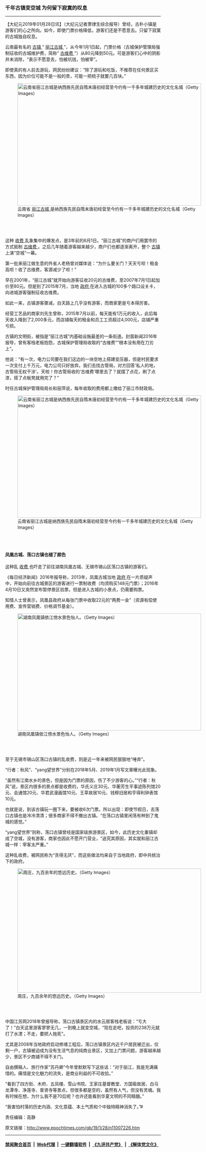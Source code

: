 ### 千年古镇变空城 为何留下寂寞的叹息
------------------------

<p>
 【大纪元2019年01月28日讯】（大纪元记者萧律生综合报导）曾经，古朴小镇是游客们的心之所向。如今，即使门票价格降低，游客们还是不愿意去。只留下寂寞的古城独自叹息。
</p>
<p>
 云南最有名的
 <a href="http://www.epochtimes.com/gb/tag/%E5%8F%A4%E9%95%87.html">
  古镇
 </a>
 “
 <a href="http://www.epochtimes.com/gb/tag/%E4%B8%BD%E6%B1%9F%E5%8F%A4%E5%9F%8E.html">
  丽江古城
 </a>
 ”，从今年1月1日起，门票价格（古城保护管理局强制征收的古城维护费，简称“
 <a href="http://www.epochtimes.com/gb/tag/%E5%8F%A4%E7%BB%B4%E8%B4%B9.html">
  古维费
 </a>
 ”）从80元降到50元。可是游客们心中的阴影并未消除，“表示不愿意去，怕被坑钱，怕被宰”。
</p>
<p>
 即使真的有人前去游玩，网民纷纷建议：“除了游玩和吃饭，不推荐在任何景区买东西，因为价位可能不是一般的贵，可能一把梳子就要几百块。”
</p>
<figure class="wp-caption aligncenter" style="width: 594px">
 <img alt="云南省丽江古城是纳西族先民自隋末唐初经营至今约有一千多年城建历史的文化名城（Getty Images）" class="size-large" height="396" src="http://img.epochtimes.com/i6/609130351071509.jpg" width="594"/>
 <br/><figcaption class="wp-caption-text">
  云南省
  <a href="http://www.epochtimes.com/gb/tag/%E4%B8%BD%E6%B1%9F%E5%8F%A4%E5%9F%8E.html">
   丽江古城
  </a>
  是纳西族先民自隋末唐初经营至今约有一千多年城建历史的文化名城（Getty Images）
 </figcaption><br/>
</figure><br/>
<p>
 这种
 <a href="http://www.epochtimes.com/gb/tag/%E6%94%B6%E8%B4%B9.html">
  收费
 </a>
 乱象集中的爆发点，是3年前的6月1日。“丽江古城”的商户们用罢市的方式抵制
 <a href="http://www.epochtimes.com/gb/tag/%E5%8F%A4%E7%BB%B4%E8%B4%B9.html">
  古维费
 </a>
 。之后几年随着游客越来越少，商户们也都逐渐离开，整个
 <a href="http://www.epochtimes.com/gb/tag/%E5%8F%A4%E9%95%87.html">
  古镇
 </a>
 上演“空城”一幕。
</p>
<p>
 第一批来丽江做生意的外省人老杨曾对媒体说：“为什么要关门？天天亏呗！租金高呗！收了古维费，客源减少了呗！”
</p>
<p>
 早在2001年，“丽江古城”就开始向游客征收20元的古维费，至2007年7月1日起加价至80元。但是到了2015年7月，当地
 <a href="http://www.epochtimes.com/gb/tag/%E6%94%BF%E5%BA%9C.html">
  政府
 </a>
 在进入古城的100多个路口设关卡，向进城游客强制征收古维费。
</p>
<p>
 如此一来，古镇游客骤减，白天路上几乎没有游客，而商家更是亏本得厉害。
</p>
<p>
 经营工艺品的商家刘先生曾称，2015年7月以前，每天能有1万元的收入，此后每天收入降到了2,000多元，而店铺每天的租金和员工工资超过4,000元，店铺严重亏损。
</p>
<p>
 古镇的文明街，被指是“丽江古城”内基础设施最差的一条街道。封面新闻2016年报导，曾有客栈老板抱怨，古城保护管理局收取的“古维费”“根本没有用在刀刃上”。
</p>
<p>
 他说：“有一次，电力公司要在我们这边的一块空地上搭建变压器，但是村民要求一次支付上千万元，电力公司只好放弃。我们去找古管局，对方回答‘私人的地，古管局无权干涉’。天啦！你古管局收的‘古维费’哪里去了？就摆了点花，刷了点漆，搭了点板凳就用完了？”
</p>
<p>
 时任古城保护管理局局长和丽萍说，每年收取的费用都上缴给了丽江市财政局。
</p>
<figure class="wp-caption aligncenter" style="width: 594px">
 <img alt="云南省丽江古城是纳西族先民自隋末唐初经营至今约有一千多年城建历史的文化名城（Getty Images）" class="size-large" height="396" src="http://img.epochtimes.com/i6/609130119541509.jpg" width="594"/>
 <br/><figcaption class="wp-caption-text">
  云南省丽江古城是纳西族先民自隋末唐初经营至今约有一千多年城建历史的文化名城（Getty Images）
 </figcaption><br/>
</figure><br/>
<h4>
 凤凰古城、荡口古镇也褪了颜色
</h4>
<p>
 这种乱
 <a href="http://www.epochtimes.com/gb/tag/%E6%94%B6%E8%B4%B9.html">
  收费
 </a>
 也吓走了前往湖南凤凰古城、无锡市锡山区荡口古镇的游客们。
</p>
<p class="one-p">
 《每日经济新闻》2016年报导称，2013年，凤凰古城当地
 <a href="http://www.epochtimes.com/gb/tag/%E6%94%BF%E5%BA%9C.html">
  政府
 </a>
 在一片质疑声中，开始向前往古城景区的游客进行一票制收费（均须购买148元门票）；2016年4月10日又突然宣布暂停景区验票，但是进入古城的小景点，仍需要购票。
</p>
<p>
 知情人士曾表示，凤凰县政府从每张门票中收取22元的“两费一金”（资源有偿使用费、宣传营销费、价格调节基金）。
</p>
<figure class="wp-caption aligncenter" style="width: 594px">
 <img alt="湖南凤凰镇依江傍水景色怡人。（Getty Images）" class="size-large" height="379" src="http://i.epochtimes.com/assets/uploads/2007/06/706011155161758.jpg" width="594"/>
 <br/><figcaption class="wp-caption-text">
  湖南凤凰镇依江傍水景色怡人。（Getty Images）
 </figcaption><br/>
</figure><br/>
<p>
 至于无锡市锡山区荡口古镇的乱收费，则是近一年来被网民狠狠地“唾弃”。
</p>
<p>
 “行者：秋风”、“yang望世界”分别在2018年5月、2019年1月写文章曝光此现象。
</p>
<p>
 “虽然有江南水乡的景色，但是因为门票的原因，伤了不少游客的心。”“行者：秋风”说，景区内很多的景点都是收费的，华氏义庄30元、华蘅芳生平事迹陈列馆20元、会通馆20元、华君武漫画馆10元、王莘故居10元、钱穆旧居和亨得利钟表馆10元。
</p>
<p>
 也就是说，到该古镇玩一圈下来，要被收6次门票。所以出现：即使节假日，去荡口古镇也是冷冷清清；很多商家不得不撤出古镇。“在荡口古镇里闲荡有种到了鬼城的感觉。”
</p>
<p>
 “yang望世界”则称，荡口古镇曾经是国家级旅游景区，如今，此历史文化重镇却成了空城，没有游客，商家也因此不愿开门营业，“追究其原因，其实就和丽江古城一样：宰客太严重。”
</p>
<p>
 这种乱收费，被网民称为“贪得无厌”，而这些做法均来自于当地政府，即中共统治下的政府。
</p>
<figure class="wp-caption aligncenter" style="width: 594px">
 <img alt="周庄，九百余年的悠远历史。（Getty Images）" class="size-large" height="402" src="http://img.epochtimes.com/i6/609130129561509.jpg" width="594"/>
 <br/><figcaption class="wp-caption-text">
  周庄，九百余年的悠远历史。（Getty Images）
 </figcaption><br/>
</figure><br/>
<p>
 中国江苏网2018年曾报导称，荡口古镇景区内的水云居客栈老板说：“亏大了！”白天这里游客寥寥无几，一到晚上就变空城，“现在走吧，投资的238万元就打了水漂；不走，要把人拖死”。
</p>
<p>
 尤其是2008年当地政府启动修缮工程后，荡口古镇景区内近千户居民被迁出，仅剩一户，古镇被迫成为没有生活气息的纯商业景区，又加上门票问题，游客越来越少，景区不少商铺不得不关门。
</p>
<p>
 自由撰稿人、旅行作家“苏丹卿”今年曾默默写下这些话：“对于丽江，我是充满痛惜的。痛惜是文化魅力的流失，是商业利益的不可收拾。”
</p>
<p>
 “看到了四方街、木府、五凤楼、雪山书院、王家庄基督教堂、方国瑜故居、白马龙潭寺、净莲寺、普贤寺等景点，但很多都是空的，虽然有人气，但没有灵魂。我有时候在想，为什么我不是70后呢？也许还能看到华夏文明的不同精髓。”
</p>
<p>
 “我害怕村落的历史内涵、文化意蕴、本土气质和个中独特精神消失了。”#
</p>
<p>
 责任编辑：高静
</p>

原文链接：http://www.epochtimes.com/gb/19/1/28/n11007226.htm


------------------------
#### [禁闻聚合首页](https://github.com/gfw-breaker/banned-news/blob/master/README.md) &nbsp;|&nbsp; [Web代理](https://github.com/gfw-breaker/open-proxy/blob/master/README.md) &nbsp;|&nbsp; [一键翻墙软件](https://github.com/gfw-breaker/nogfw/blob/master/README.md) &nbsp;|&nbsp; [《九评共产党》](https://github.com/gfw-breaker/9ping.md/blob/master/README.md#九评之一评共产党是什么) &nbsp;|&nbsp; [《解体党文化》](https://github.com/gfw-breaker/jtdwh.md/blob/master/README.md#绪论)